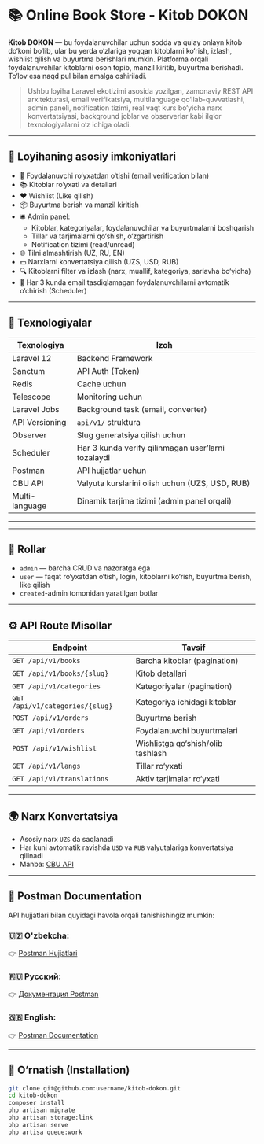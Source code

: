 # 📚 Online Book Store - Kitob DOKON

**Kitob DOKON** — bu foydalanuvchilar uchun sodda va qulay onlayn kitob do‘koni bo‘lib, ular bu yerda o‘zlariga yoqqan kitoblarni ko‘rish, izlash, wishlist qilish va buyurtma berishlari mumkin. Platforma orqali foydalanuvchilar kitoblarni oson topib, manzil kiritib, buyurtma berishadi. To‘lov esa naqd pul bilan amalga oshiriladi. 

> Ushbu loyiha Laravel ekotizimi asosida yozilgan, zamonaviy REST API arxitekturasi, email verifikatsiya, multilanguage qo‘llab-quvvatlashi, admin paneli, notification tizimi, real vaqt kurs bo‘yicha narx konvertatsiyasi, background joblar va observerlar kabi ilg‘or texnologiyalarni o‘z ichiga oladi.

---

## 📌 Loyihaning asosiy imkoniyatlari

- 🔐 Foydalanuvchi ro‘yxatdan o‘tishi (email verification bilan)
- 📚 Kitoblar ro‘yxati va detallari
- ❤️ Wishlist (Like qilish)
- 📦 Buyurtma berish va manzil kiritish
- 🛎️ Admin panel:
  - Kitoblar, kategoriyalar, foydalanuvchilar va buyurtmalarni boshqarish
  - Tillar va tarjimalarni qo‘shish, o‘zgartirish
  - Notification tizimi (read/unread)
- 🌐 Tilni almashtirish (UZ, RU, EN)
- 💵 Narxlarni konvertatsiya qilish (UZS, USD, RUB)
- 🔍 Kitoblarni filter va izlash (narx, muallif, kategoriya, sarlavha bo‘yicha)
- 📆 Har 3 kunda email tasdiqlamagan foydalanuvchilarni avtomatik o‘chirish (Scheduler)

---

## 🧰 Texnologiyalar

| Texnologiya     | Izoh |
|-----------------|------|
| Laravel 12      | Backend Framework |
| Sanctum         | API Auth (Token) |
| Redis           | Cache uchun |
| Telescope       | Monitoring uchun |
| Laravel Jobs    | Background task (email, converter) |
| API Versioning  | `api/v1/` struktura |
| Observer        | Slug generatsiya qilish uchun |
| Scheduler       | Har 3 kunda verify qilinmagan user’larni tozalaydi |
| Postman         | API hujjatlar uchun |
| CBU API         | Valyuta kurslarini olish uchun (UZS, USD, RUB) |
| Multi-language  | Dinamik tarjima tizimi (admin panel orqali) |

---



---

## 🔐 Rollar

- `admin` — barcha CRUD va nazoratga ega
- `user` — faqat ro‘yxatdan o‘tish, login, kitoblarni ko‘rish, buyurtma berish, like qilish
-  `created`-admin tomonidan yaratilgan botlar
---

## ⚙️ API Route Misollar

| Endpoint                     | Tavsif |
|-----------------------------|--------|
| `GET /api/v1/books`         | Barcha kitoblar (pagination) |
| `GET /api/v1/books/{slug}`  | Kitob detallari |
| `GET /api/v1/categories`    | Kategoriyalar (pagination) |
| `GET /api/v1/categories/{slug}` | Kategoriya ichidagi kitoblar |
| `POST /api/v1/orders`       | Buyurtma berish |
| `GET /api/v1/orders`        | Foydalanuvchi buyurtmalari |
| `POST /api/v1/wishlist`     | Wishlistga qo‘shish/olib tashlash |
| `GET /api/v1/langs`         | Tillar ro‘yxati |
| `GET /api/v1/translations`  | Aktiv tarjimalar ro‘yxati |

---

## 🌍 Narx Konvertatsiya

- Asosiy narx `UZS` da saqlanadi
- Har kuni avtomatik ravishda `USD` va `RUB` valyutalariga konvertatsiya qilinadi
- Manba: [CBU API](https://cbu.uz/uz/arkhiv-kursov-valyut/veb-masteram/)

---

## 🧪 Postman Documentation

API hujjatlari bilan quyidagi havola orqali tanishishingiz mumkin:

### 🇺🇿 O'zbekcha:
👉 [Postman Hujjatlari](https://documenter.getpostman.com/view/42493137/2sB2izEZ23)

### 🇷🇺 Русский:
👉 [Документация Postman](https://documenter.getpostman.com/view/42493137/2sB2izEZ23)

### 🇬🇧 English:
👉 [Postman Documentation](https://documenter.getpostman.com/view/42493137/2sB2izEZ23)

---

## 🔧 O‘rnatish (Installation)

```bash
git clone git@github.com:username/kitob-dokon.git
cd kitob-dokon
composer install
php artisan migrate 
php artisan storage:link
php artisan serve
php artisa queue:work 

